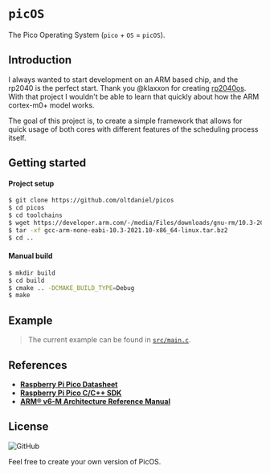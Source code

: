 # `picOS`

The Pico Operating System (`pico` + `OS` = `picOS`).

## Introduction

I always wanted to start development on an ARM based chip, and the rp2040 is the perfect start. Thank you @klaxxon for creating [rp2040os](https://github.com/klaxxon/rp2040os). With that project I wouldn't be able to learn that quickly about how the ARM cortex-m0+ model works.

The goal of this project is, to create a simple framework that allows for quick usage of both cores with different features of the scheduling process itself.

## Getting started

#### Project setup

```bash
$ git clone https://github.com/oltdaniel/picos
$ cd picos
$ cd toolchains
$ wget https://developer.arm.com/-/media/Files/downloads/gnu-rm/10.3-2021.10/gcc-arm-none-eabi-10.3-2021.10-x86_64-linux.tar.bz2
$ tar -xf gcc-arm-none-eabi-10.3-2021.10-x86_64-linux.tar.bz2
$ cd ..
```

#### Manual build

```bash
$ mkdir build
$ cd build
$ cmake .. -DCMAKE_BUILD_TYPE=Debug
$ make
```

## Example

> The current example can be found in [`src/main.c`](./src/main.c).

## References

- [**Raspberry Pi Pico Datasheet**](https://datasheets.raspberrypi.com/pico/pico-datasheet.pdf)
- [**Raspberry Pi Pico C/C++ SDK**](https://datasheets.raspberrypi.com/pico/raspberry-pi-pico-c-sdk.pdf)
- [**ARM® v6-M Architecture Reference Manual**](https://documentation-service.arm.com/static/5f8ff05ef86e16515cdbf826)

## License

![GitHub](https://img.shields.io/github/license/oltdaniel/picos)

Feel free to create your own version of PicOS.
